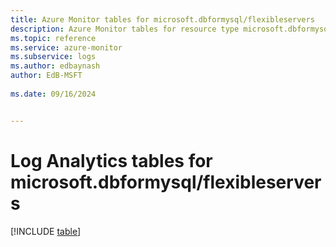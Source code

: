 ```yaml
---
title: Azure Monitor tables for microsoft.dbformysql/flexibleservers
description: Azure Monitor tables for resource type microsoft.dbformysql/flexibleservers
ms.topic: reference
ms.service: azure-monitor
ms.subservice: logs
ms.author: edbaynash
author: EdB-MSFT
   
ms.date: 09/16/2024


---
```


# Log Analytics tables for microsoft.dbformysql/flexibleservers  

[!INCLUDE [table](~/reusable-content/ce-skilling/azure/includes/azure-monitor/reference/tables/microsoft-dbformysql_flexibleservers-include.md)]

